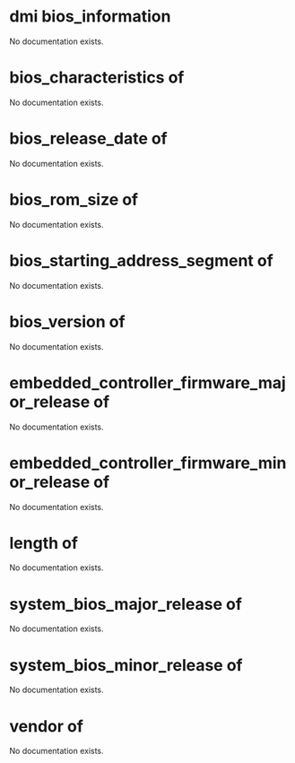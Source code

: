 # dmi bios_information

No documentation exists.

# bios_characteristics of <dmi bios_information>

No documentation exists.

# bios_release_date of <dmi bios_information>

No documentation exists.

# bios_rom_size of <dmi bios_information>

No documentation exists.

# bios_starting_address_segment of <dmi bios_information>

No documentation exists.

# bios_version of <dmi bios_information>

No documentation exists.

# embedded_controller_firmware_major_release of <dmi bios_information>

No documentation exists.

# embedded_controller_firmware_minor_release of <dmi bios_information>

No documentation exists.

# length of <dmi bios_information>

No documentation exists.

# system_bios_major_release of <dmi bios_information>

No documentation exists.

# system_bios_minor_release of <dmi bios_information>

No documentation exists.

# vendor of <dmi bios_information>

No documentation exists.
